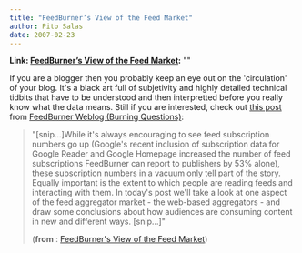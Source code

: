 ```yaml
---
title: "FeedBurner’s View of the Feed Market"
author: Pito Salas
date: 2007-02-23
---
```


**Link: [FeedBurner’s View of the Feed Market](None):** ""

If you are a blogger then you probably keep an eye out on the 'circulation' of
your blog. It's a black art full of subjetivity and highly detailed technical
tidbits that have to be understood and then interpretted before you really
know what the data means. Still if you are interested, check out [this
post](<http://feeds.feedburner.com/%7Er/BurnThisRSS2/%7E3/94307599/feedburners_view_of_the_feed_m.php>)
from [FeedBurner Weblog (Burning
Questions)](<http://blogs.feedburner.com/feedburner/>):

> "[snip…]While it's always encouraging to see feed subscription numbers go up
> (Google's recent inclusion of subscription data for Google Reader and Google
> Homepage increased the number of feed subscriptions FeedBurner can report to
> publishers by 53% alone), these subscription numbers in a vacuum only tell
> part of the story. Equally important is the extent to which people are
> reading feeds and interacting with them. In today's post we'll take a look
> at one aspect of the feed aggregator market - the web-based aggregators -
> and draw some conclusions about how audiences are consuming content in new
> and different ways. [snip…]"
>
> (**from** : [FeedBurner's View of the Feed
> Market](<http://feeds.feedburner.com/%7Er/BurnThisRSS2/%7E3/94307599/feedburners_view_of_the_feed_m.php>))


